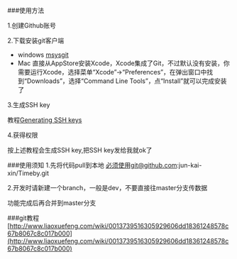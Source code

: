 ###使用方法

1.创建Github账号

2.下载安装git客户端

- windows [msysgit](http://msysgit.github.io/)
- Mac 直接从AppStore安装Xcode，Xcode集成了Git，不过默认没有安装，你需要运行Xcode，选择菜单“Xcode”->“Preferences”，在弹出窗口中找到“Downloads”，选择“Command Line Tools”，点“Install”就可以完成安装了

3.生成SSH key

教程[Generating SSH keys](https://help.github.com/articles/generating-ssh-keys/)

4.获得权限

按上述教程会生成SSH key,把SSH key发给我就ok了

###使用须知
1.先将代码pull到本地
必须使用git@github.com:jun-kai-xin/Timeby.git

2.开发时请新建一个branch，一般是dev，不要直接往master分支传数据

功能完成后再合并到master分支

###git教程
[http://www.liaoxuefeng.com/wiki/0013739516305929606dd18361248578c67b8067c8c017b000](http://www.liaoxuefeng.com/wiki/0013739516305929606dd18361248578c67b8067c8c017b000)
